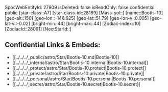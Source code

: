 ﻿---
location: [51.79,146.625,150]
type: Star
tags:
- astro/Star

---
SpocWebEntityId: 27909
isDeleted: false
isReadOnly: false
confidential: public
[star-class::A7]
[star-class-id::28189]
[Mass-sol::]
[name::Bootis-10]
[geo-alt::150]
[geo-lon::-146.625]
[geo-lat::51.79]
[geo-lon-v::0.005]
[geo-lat-v::-0.02]
[bright-min::44]
[bright-max::44]
[Zodiac-index::10]
[ZodiacId::28091]
[NextStarId::]



## Confidential Links & Embeds: 
- [[../../../_public/astro/Star/Bootis-10.md|Bootis-10]] 
- [[../../../_internal/astro/Star/Bootis-10.internal|Bootis-10.internal]] 
- [[../../../_protect/astro/Star/Bootis-10.protect|Bootis-10.protect]] 
- [[../../../_private/astro/Star/Bootis-10.private|Bootis-10.private]] 
- [[../../../_personal/astro/Star/Bootis-10.personal|Bootis-10.personal]] 
- [[../../../_secret/astro/Star/Bootis-10.secret|Bootis-10.secret]]

